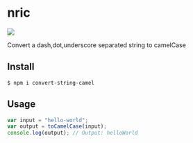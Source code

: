 # nric

[![](https://img.shields.io/npm/v/nric.svg?style=flat)](https://github.com/waiyankyawlin-007/convert-string-camel)

Convert a dash,dot,underscore separated string to camelCase

## Install

`$ npm i convert-string-camel`

## Usage

```js
var input = "hello-world";
var output = toCamelCase(input);
console.log(output); // Output: helloWorld
